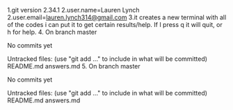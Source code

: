 1.git version 2.34.1
2.user.name=Lauren Lynch
2.user.email=lauren.lynch314@gmail.com
3.it creates a new terminal with all of the codes i can put it to get certain results/help. If I press q it will quit, or h for help. 
4. 
On branch master

No commits yet

Untracked files:
  (use "git add <file>..." to include in what will be committed)
	README.md
	answers.md
5.
On branch master

No commits yet

Untracked files:
  (use "git add <file>..." to include in what will be committed)
	README.md
	answers.md
